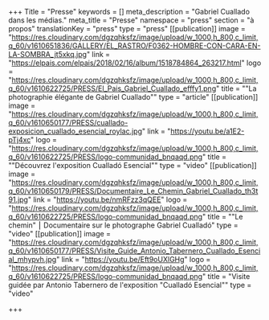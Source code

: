 +++
Title = "Presse"
keywords = []
meta_description = "Gabriel Cuallado dans les médias."
meta_title = "Presse"
namespace = "press"
section = "à propos"
translationKey = "press"
type = "press"
[[publication]]
image = "https://res.cloudinary.com/dgzqhksfz/image/upload/w_1000,h_800,c_limit,q_60/v1610651836/GALLERY/EL_RASTRO/F0362-HOMBRE-CON-CARA-EN-LA-SOMBRA_jt5xkq.jpg"
link = "https://elpais.com/elpais/2018/02/16/album/1518784864_263217.html"
logo = "https://res.cloudinary.com/dgzqhksfz/image/upload/w_1000,h_800,c_limit,q_60/v1610622725/PRESS/El_Pais_Gabriel_Cuallado_efffy1.png"
title = "\"La photographie élégante de Gabriel Cuallado\""
type = "article"
[[publication]]
image = "https://res.cloudinary.com/dgzqhksfz/image/upload/w_1000,h_800,c_limit,q_60/v1610650177/PRESS/cuallado-exposicion_cuallado_esencial_roylac.jpg"
link = "https://youtu.be/a1E2-pTj4xc"
logo = "https://res.cloudinary.com/dgzqhksfz/image/upload/w_1000,h_800,c_limit,q_60/v1610622725/PRESS/logo-communidad_bnqaqd.png"
title = "\"Découvrez l'exposition Cualladó Esencial\""
type = "video"
[[publication]]
image = "https://res.cloudinary.com/dgzqhksfz/image/upload/w_1000,h_800,c_limit,q_60/v1610650179/PRESS/Documentaire_Le_Chemin_Gabriel_Cuallado_th3t91.jpg"
link = "https://youtu.be/nmRFzz3qQEE"
logo = "https://res.cloudinary.com/dgzqhksfz/image/upload/w_1000,h_800,c_limit,q_60/v1610622725/PRESS/logo-communidad_bnqaqd.png"
title = "\"Le chemin\" ⎮ Documentaire sur le photographe Gabriel Cualladó"
type = "video"
[[publication]]
image = "https://res.cloudinary.com/dgzqhksfz/image/upload/w_1000,h_800,c_limit,q_60/v1610650177/PRESS/Visite_Guide_Antonio_Tabernero_Cuallado_Esencial_mhypvh.jpg"
link = "https://youtu.be/Eft9oUXlGHg"
logo = "https://res.cloudinary.com/dgzqhksfz/image/upload/w_1000,h_800,c_limit,q_60/v1610622725/PRESS/logo-communidad_bnqaqd.png"
title = "Visite guidée par Antonio Tabernero de l'exposition \"Cualladó Esencial\""
type = "video"

+++
